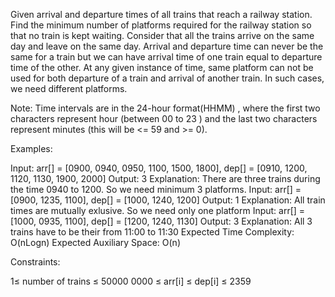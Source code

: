 Given arrival and departure times of all trains that reach a railway station. Find the minimum number of platforms required for the railway station so that no train is kept waiting.
Consider that all the trains arrive on the same day and leave on the same day. Arrival and departure time can never be the same for a train but we can have arrival time of one train equal to departure time of the other. At any given instance of time, same platform can not be used for both departure of a train and arrival of another train. In such cases, we need different platforms.

Note: Time intervals are in the 24-hour format(HHMM) , where the first two characters represent hour (between 00 to 23 ) and the last two characters represent minutes (this will be <= 59 and >= 0).

Examples:

Input: arr[] = [0900, 0940, 0950, 1100, 1500, 1800], 
            dep[] = [0910, 1200, 1120, 1130, 1900, 2000]
Output: 3
Explanation: There are three trains during the time 0940 to 1200. So we need minimum 3 platforms.
Input: arr[] = [0900, 1235, 1100], 
            dep[] = [1000, 1240, 1200]
Output: 1
Explanation: All train times are mutually exlusive. So we need only one platform
Input: arr[] = [1000, 0935, 1100], 
            dep[] = [1200, 1240, 1130]
Output: 3
Explanation: All 3 trains have to be their from 11:00 to 11:30
Expected Time Complexity: O(nLogn)
Expected Auxiliary Space: O(n)

Constraints:

1≤ number of trains ≤ 50000
0000 ≤ arr[i] ≤ dep[i] ≤ 2359
